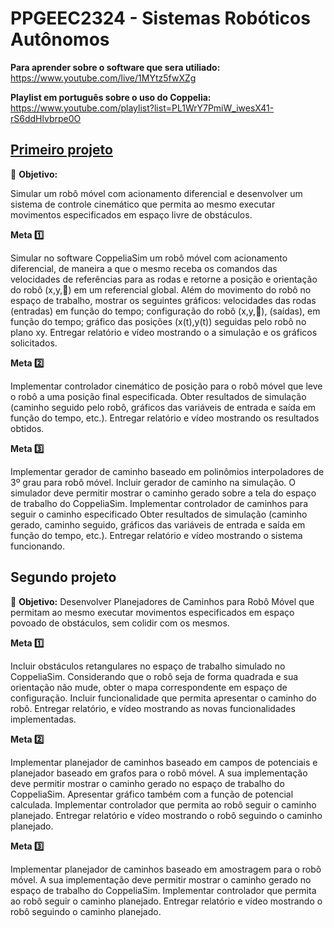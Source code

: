 # PPGEEC2324 - Sistemas Robóticos Autônomos

**Para aprender sobre o software que sera utiliado:**
https://www.youtube.com/live/1MYtz5fwXZg

**Playlist em português sobre o uso do Coppelia:**
https://www.youtube.com/playlist?list=PL1WrY7PmiW_iwesX41-rS6ddHlvbrpe0O

## [Primeiro projeto](https://github.com/souzala/sra-sistemas-roboticos-autonomos/blob/main/primeiro-projeto.md)

🎯 **Objetivo:** 

Simular um robô móvel com acionamento diferencial e desenvolver um sistema de controle cinemático que permita ao mesmo executar movimentos especificados em espaço livre de obstáculos. 

**Meta 1️⃣** 

Simular no software CoppeliaSim um robô móvel com acionamento diferencial, de maneira a que o mesmo receba os comandos das velocidades de referências para as rodas e retorne a posição e orientação do robô (x,y,) em um referencial global. Além do movimento do robô no espaço de trabalho, mostrar os seguintes gráficos: velocidades das rodas (entradas) em função do tempo; configuração do robô (x,y,), (saídas), em função do tempo; gráfico das posições (x(t),y(t)) seguidas pelo robô no plano xy. Entregar relatório e vídeo mostrando o a simulação e os gráficos solicitados. 

**Meta 2️⃣** 

Implementar controlador cinemático de posição para o robô móvel que leve o robô a uma posição final especificada. Obter resultados de simulação (caminho seguido pelo robô, gráficos das variáveis de entrada e saída em função do tempo, etc.). Entregar relatório e vídeo mostrando os resultados obtidos. 


**Meta 3️⃣** 

Implementar gerador de caminho baseado em polinômios interpoladores de 3º grau para robô móvel. Incluir gerador de caminho na simulação. O simulador deve permitir mostrar o caminho gerado sobre a tela do espaço de trabalho do CoppeliaSim. Implementar controlador de caminhos para seguir o caminho especificado Obter resultados de simulação (caminho gerado, caminho seguido, gráficos das variáveis de entrada e saída em função do tempo, etc.). Entregar relatório e vídeo mostrando o sistema funcionando.


## Segundo projeto

🎯 **Objetivo:**
Desenvolver Planejadores de Caminhos para Robô Móvel que permitam ao mesmo executar movimentos especificados em espaço povoado de obstáculos, sem colidir com os mesmos. 

**Meta 1️⃣** 

Incluir obstáculos retangulares no espaço de trabalho simulado no CoppeliaSim. Considerando que o robô seja de forma quadrada e sua orientação não mude, obter o mapa correspondente em espaço de configuração. Incluir funcionalidade que permita apresentar o caminho do robô. Entregar relatório, e vídeo mostrando as novas funcionalidades implementadas. 

**Meta 2️⃣** 

Implementar planejador de caminhos baseado em campos de potenciais e planejador baseado em grafos para o robô móvel. A sua implementação deve permitir mostrar o caminho gerado no espaço de trabalho do CoppeliaSim. Apresentar gráfico também com a função de potencial calculada. Implementar controlador que permita ao robô seguir o caminho planejado. Entregar relatório e vídeo mostrando o robô seguindo o caminho planejado.

**Meta 3️⃣**

Implementar planejador de caminhos baseado em amostragem para o robô móvel. A sua implementação deve permitir mostrar o caminho gerado no espaço de trabalho do CoppeliaSim. Implementar controlador que permita ao robô seguir o caminho planejado. Entregar relatório e vídeo mostrando o robô seguindo o caminho planejado.
